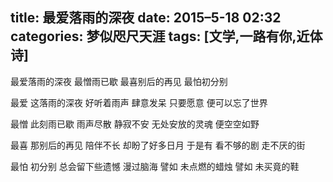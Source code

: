 title: 最爱落雨的深夜
date: 2015–5-18 02:32
categories: 梦似咫尺天涯
tags: [文学,一路有你,近体诗]
---
最爱落雨的深夜
最憎雨已歇
最喜别后的再见
最怕初分别

最爱
这落雨的深夜
好听着雨声
肆意发呆
只要愿意
便可以忘了世界

最憎
此刻雨已歇
雨声尽散
静寂不安
无处安放的灵魂
便空空如野

最喜
那别后的再见
陪伴不长
却盼了好多日月
于是有
看不够的剧
走不厌的街

最怕
初分别
总会留下些遗憾
漫过脑海
譬如
未点燃的蜡烛
譬如
未买竟的鞋